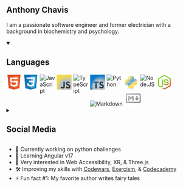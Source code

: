 ## Anthony Chavis

I am a passionate software engineer and former electrician with a background in biochemistry and psychology.

<details open>
<summary style='cursor: pointer;'><h2>Languages</h2></summary>

<!-- <img alt='HTML5' title='HTML5' align='left' width='40px' style='margin-top: 2px;margin-right: 4px;' src="https://cdn.jsdelivr.net/gh/devicons/devicon/icons/html5/html5-plain.svg" /> -->
<img alt='HTML5' title='HTML5' align='left' width='40px' style='margin-top: 2px;margin-right: 4px;' src="./assets/html_dark-mode.svg" />
<!-- <img alt='CSS3' title='CSS3' align='left' width='40px' style='margin-top: 2px;margin-right: 4px;' src="https://cdn.jsdelivr.net/gh/devicons/devicon/icons/css3/css3-plain.svg" /> -->
<img alt='CSS3' title='CSS3' align='left' width='40px' style='margin-top: 2px;margin-right: 4px;' src="./assets/css_dark-mode.svg" />
<img alt='JavaScript' title='JavaScript' align='left' width='40px' style='margin-top: 2px;margin-right: 4px;' src="https://cdn.jsdelivr.net/gh/devicons/devicon/icons/javascript/javascript-original.svg#gh-light-mode-only" />
<img alt='JavaScript' title='JavaScript' align='left' width='40px' style='margin-top: 2px;margin-right: 4px;' src="./assets/javascript_dark-mode.svg#gh-dark-mode-only" />
<img alt='TypeScript' title='TypeScript' align='left' width='40px' style='margin-top: 2px;margin-right: 4px;' src="https://cdn.jsdelivr.net/gh/devicons/devicon/icons/typescript/typescript-plain.svg#gh-light-mode-only" />
<img alt='TypeScript' title='TypeScript' align='left' width='40px' style='margin-top:2px;margin-right:4px;' src='./assets/typescript_dark-mode.svg#gh-dark-mode-only'>
<img alt='Python' title='Python' align='left' width='40px' style='margin-top: 2px;margin-right: 4px;' src="https://cdn.jsdelivr.net/gh/devicons/devicon/icons/python/python-original.svg#gh-light-mode-only" />
<img alt='Python' title='Python' align='left' width='40px' style='margin-top: 2px;margin-right: 4px;' src="./assets/python_dark-mode.svg#gh-dark-mode-only" />
<img alt='Node.JS' title='Node.JS' align='left' width='40px' style='margin-top: 2px;margin-right: 4px;' src="https://cdn.jsdelivr.net/gh/devicons/devicon/icons/nodejs/nodejs-plain.svg#gh-light-mode-only" />
<img alt='Node.JS' title='Node.JS' align='left' width='40px' style='margin-top: 2px;margin-right: 4px;' src='./assets/node_dark-mode.svg#gh-dark-mode-only' />
<img alt='Markdown' title='Markdown' width='40px' style='margin-top: 2px;margin-right: 4px;' src='https://cdn.jsdelivr.net/gh/devicons/devicon/icons/markdown/markdown-original.svg#gh-light-mode-only' />
<img alt='Markdown' title='Markdown' width='40px' style='margin-top: 2px;margin-right: 4px;' src='./assets/markdown_dark-mode.svg#gh-dark-mode-only' />
</details>

<details style='cursor: pointer;'>
<summary>
    <h2>Social Media</h2>
</summary>

[<img alt='LinkedIn' title='LinkedIn' align='left' width='40px' style='margin-top: 2px;margin-right: 4px;' src="https://cdn.jsdelivr.net/gh/devicons/devicon/icons/linkedin/linkedin-original.svg#gh-dark-mode-only" />](https://www.linkedin.com/in/anthony-chavis/#gh-dark-mode-only)
[<img alt='LinkedIn' title='LinkedIn' align='left' width='40px' style='margin-top: 2px;margin-right: 4px;' src="https://cdn.jsdelivr.net/gh/devicons/devicon/icons/linkedin/linkedin-plain.svg#gh-light-mode-only" />](https://www.linkedin.com/in/anthony-chavis/#gh-light-mode-only)
[<img alt='Twitter / X' title='Twitter' width='40px' style='margin-top: 2px;margin-right: 4px;' src="https://cdn.jsdelivr.net/gh/devicons/devicon/icons/twitter/twitter-original.svg" />][twitter]

</details>

- 🔬 Currently working on python challenges
- 🌱 Learning Angular v17
- 🔭 Very interested in Web Accessibility, XR, & Three.js
- 🛠️ Improving my skills with [Codewars][codewars], [Exercism][exercism], & [Codecademy][codecademy]
- ⚡ Fun fact #1: My favorite author writes fairy tales
<!-- - ⚡ Fun fact #2: There is one video game I enjoy playing == retired q3 2023 -->

<!-- [currentProject]: -->

[codecademy]: https://www.codecademy.com/profiles/AnthonyCh.
[codewars]: https://www.codewars.com/users/gitanthony
[exercism]: https://exercism.org/profiles/anthonychavis
[twitter]: https://twitter.com/gitanthony1

<!-- [linkedin]: https://www.linkedin.com/in/anthony-chavis/ -->

<!--


**anthonychavis/anthonychavis** is a ✨ _special_ ✨ repository because its `README.md` (this file) appears on your GitHub profile.

Here are some ideas to get you started:

- 🔭 I’m currently working on ...
- 🌱 I’m currently learning ...
- 👯 I’m looking to collaborate on ...
- 🤔 I’m looking for help with ...
- 💬 Ask me about ...
- 📫 How to reach me: ...
- 😄 Pronouns: ...
- ⚡ Fun fact: ...
-->
